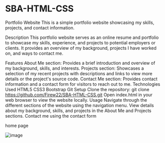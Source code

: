 # SBA-HTML-CSS

Portfolio Website
This is a simple portfolio website showcasing my skills, projects, and contact information.



Description
This portfolio website serves as an online resume and portfolio to showcase my skills, experience, and projects to potential employers or clients. It provides an overview of my background, projects I have worked on, and ways to contact me.





Features
About Me section: Provides a brief introduction and overview of my background, skills, and interests.
Projects section: Showcases a selection of my recent projects with descriptions and links to view more details or the project's source code.
Contact Me section: Provides contact information and a contact form for visitors to reach out to me.
Technologies Used
HTML5
CSS3
Bootstrap
Git
Setup
Clone the repository: git clone https://github.com/Firew22/SBA-HTML-CSS.git
Open index.html in your web browser to view the website locally.
Usage
Navigate through the different sections of the website using the navigation menu.
View details about my background, skills, and projects in the About Me and Projects sections.
Contact me using the contact form


home page

![image](https://github.com/Firew22/SBA-HTML-CSS/assets/70177830/e2af3b5d-5b0a-42b6-bdcc-3630c5ab813f)
